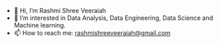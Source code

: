 - 👋 Hi, I’m Rashmi Shree Veeraiah
- 👀 I’m interested in Data Analysis, Data Engineering, Data Science and Machine learning.
- 📫 How to reach me: rashmishreeveeraiah@gmail.com

<!---
rasho330/rasho330 is a ✨ special ✨ repository because its `README.md` (this file) appears on your GitHub profile.
You can click the Preview link to take a look at your changes.
--->
